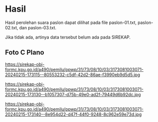 # Hasil

Hasil perolehan suara paslon dapat dilihat pada file paslon-01.txt, paslon-02.txt, dan paslon-03.txt.

Jika tidak ada, artinya data tersebut belum ada pada SIREKAP.

## Foto C Plano

https://sirekap-obj-formc.kpu.go.id/a490/pemilu/ppwp/31/73/08/10/03/3173081003071-20240215-173115--80553232-c5df-42d2-86ae-f3990eb9d5d5.jpg

https://sirekap-obj-formc.kpu.go.id/a490/pemilu/ppwp/31/73/08/10/03/3173081003071-20240215-173130--b1057307-d75b-49e0-ad2f-79449d6b92dc.jpg

https://sirekap-obj-formc.kpu.go.id/a490/pemilu/ppwp/31/73/08/10/03/3173081003071-20240215-173140--8e954d22-d47f-44f0-9248-8c962e59e73d.jpg

